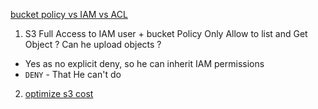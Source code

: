 [bucket policy vs IAM vs ACL](https://aws.amazon.com/blogs/security/iam-policies-and-bucket-policies-and-acls-oh-my-controlling-access-to-s3-resources/)
1. S3 Full Access to IAM user + bucket Policy Only Allow to list and Get Object ? Can he upload objects ?
- Yes as no explicit deny, so he can inherit IAM permissions
- `DENY` - That He can't do

2. [optimize s3 cost](https://repost.aws/knowledge-center/s3-reduce-costs)

